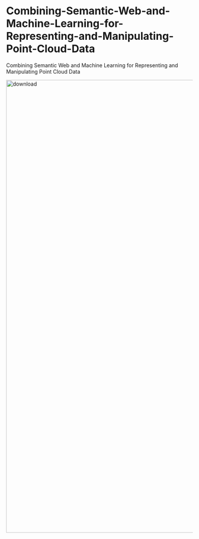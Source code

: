 # Combining-Semantic-Web-and-Machine-Learning-for-Representing-and-Manipulating-Point-Cloud-Data
Combining Semantic Web and Machine Learning for Representing and Manipulating Point Cloud Data   


<img width="1185" height="1219" alt="download" src="https://github.com/user-attachments/assets/f4018c1e-3e1f-4754-854f-87ecf88124be" />
